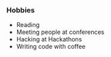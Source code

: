 ### Hobbies 

* Reading
* Meeting people at conferences
* Hacking at Hackathons
* Writing code with coffee 
